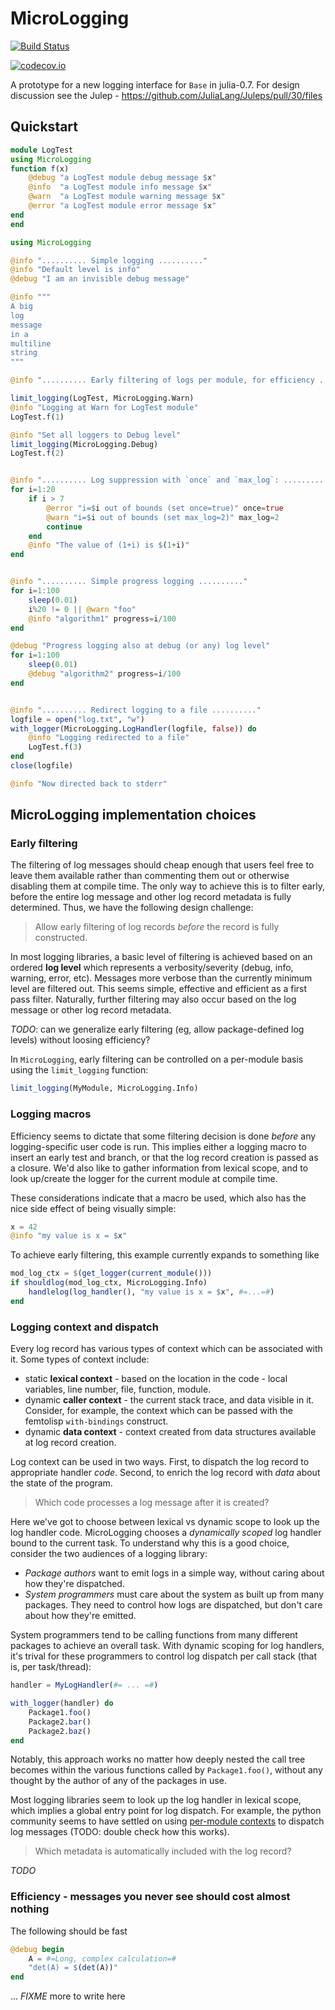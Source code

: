 # MicroLogging

[![Build Status](https://travis-ci.org/c42f/MicroLogging.jl.svg?branch=master)](https://travis-ci.org/c42f/MicroLogging.jl)

[![codecov.io](http://codecov.io/github/c42f/MicroLogging.jl/coverage.svg?branch=master)](http://codecov.io/github/c42f/MicroLogging.jl?branch=master)

A prototype for a new logging interface for `Base` in julia-0.7.  For design
discussion see the Julep - https://github.com/JuliaLang/Juleps/pull/30/files


## Quickstart

```julia
module LogTest
using MicroLogging
function f(x)
    @debug "a LogTest module debug message $x"
    @info  "a LogTest module info message $x"
    @warn  "a LogTest module warning message $x"
    @error "a LogTest module error message $x"
end
end

using MicroLogging

@info ".......... Simple logging .........."
@info "Default level is info"
@debug "I am an invisible debug message"

@info """
A big
log
message
in a
multiline
string
"""

@info ".......... Early filtering of logs per module, for efficiency .........."

limit_logging(LogTest, MicroLogging.Warn)
@info "Logging at Warn for LogTest module"
LogTest.f(1)

@info "Set all loggers to Debug level"
limit_logging(MicroLogging.Debug)
LogTest.f(2)


@info ".......... Log suppression with `once` and `max_log`: .........."
for i=1:20
    if i > 7
        @error "i=$i out of bounds (set once=true)" once=true
        @warn "i=$i out of bounds (set max_log=2)" max_log=2
        continue
    end
    @info "The value of (1+i) is $(1+i)"
end


@info ".......... Simple progress logging .........."
for i=1:100
    sleep(0.01)
    i%20 != 0 || @warn "foo"
    @info "algorithm1" progress=i/100
end

@debug "Progress logging also at debug (or any) log level"
for i=1:100
    sleep(0.01)
    @debug "algorithm2" progress=i/100
end


@info ".......... Redirect logging to a file .........."
logfile = open("log.txt", "w")
with_logger(MicroLogging.LogHandler(logfile, false)) do
    @info "Logging redirected to a file"
    LogTest.f(3)
end
close(logfile)

@info "Now directed back to stderr"
```


## MicroLogging implementation choices

### Early filtering

The filtering of log messages should cheap enough that users feel free to leave
them available rather than commenting them out or otherwise disabling them at
compile time. The only way to achieve this is to filter early, before the
entire log message and other log record metadata is fully determined. Thus, we
have the following design challenge:

> Allow early filtering of log records *before* the record is fully constructed.

In most logging libraries, a basic level of filtering is achieved based on an
ordered **log level** which represents a verbosity/severity (debug, info,
warning, error, etc).  Messages more verbose than the currently minimum level
are filtered out.  This seems simple, effective and efficient as a first pass
filter. Naturally, further filtering may also occur based on the log message or
other log record metadata.

*TODO*: can we generalize early filtering (eg, allow package-defined log
levels) without loosing efficiency?

In `MicroLogging`, early filtering can be controlled on a per-module basis
using the `limit_logging` function:

```julia
limit_logging(MyModule, MicroLogging.Info)
```

### Logging macros

Efficiency seems to dictate that some filtering decision is done *before* any
logging-specific user code is run. This implies either a logging macro to insert
an early test and branch, or that the log record creation is passed as a
closure. We'd also like to gather information from lexical scope, and to look
up/create the logger for the current module at compile time.

These considerations indicate that a macro be used, which also has the nice side
effect of being visually simple:

```julia
x = 42
@info "my value is x = $x"
```

To achieve early filtering, this example currently expands to something like

```julia
mod_log_ctx = $(get_logger(current_module()))
if shouldlog(mod_log_ctx, MicroLogging.Info)
    handlelog(log_handler(), "my value is x = $x", #=...=#)
end
```

### Logging context and dispatch

Every log record has various types of context which can be associated with it.
Some types of context include:

* static **lexical context** - based on the location in the code - local
    variables, line number, file, function, module.
* dynamic **caller context** - the current stack trace, and data visible in
    it. Consider, for example, the context which can be passed with the
    femtolisp `with-bindings` construct.
* dynamic **data context** - context created from data structures available at
    log record creation.

Log context can be used in two ways.  First, to dispatch the log record to
appropriate handler *code*.  Second, to enrich the log record with *data* about
the state of the program.

> Which code processes a log message after it is created?

Here we've got to choose between lexical vs dynamic scope to look up the log
handler code.  MicroLogging chooses a *dynamically scoped* log handler bound to
the current task.  To understand why this is a good choice, consider the two
audiences of a logging library:

* *Package authors* want to emit logs in a simple way, without caring about how
  they're dispatched.
* *System programmers* must care about the system as built up from many
  packages. They need to control how logs are dispatched, but don't care about
  how they're emitted.

System programmers tend to be calling functions from many different packages to
achieve an overall task. With dynamic scoping for log handlers, it's trival for
these programmers to control log dispatch per call stack (that is, per
task/thread):

```julia
handler = MyLogHandler(#= ... =#)

with_logger(handler) do
    Package1.foo()
    Package2.bar()
    Package2.baz()
end
```

Notably, this approach works no matter how deeply nested the call tree becomes
within the various functions called by `Package1.foo()`, without any thought by
the author of any of the packages in use.

Most logging libraries seem to look up the log handler in lexical scope, which
implies a global entry point for log dispatch.  For example, the python
community seems to have settled on using
[per-module contexts](https://docs.python.org/3/library/logging.html#logger-objects)
to dispatch log messages (TODO: double check how this works).

> Which metadata is automatically included with the log record?

*TODO*

### Efficiency - messages you never see should cost almost nothing

The following should be fast

```julia
@debug begin
    A = #=Long, complex calculation=#
    "det(A) = $(det(A))"
end
```

... *FIXME* more to write here

